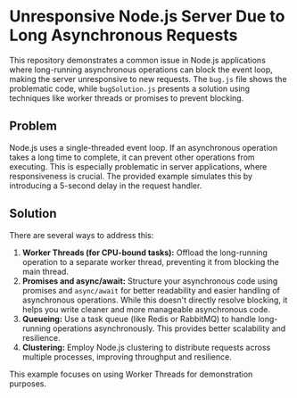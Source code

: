 # Unresponsive Node.js Server Due to Long Asynchronous Requests

This repository demonstrates a common issue in Node.js applications where long-running asynchronous operations can block the event loop, making the server unresponsive to new requests.  The `bug.js` file shows the problematic code, while `bugSolution.js` presents a solution using techniques like worker threads or promises to prevent blocking.

## Problem

Node.js uses a single-threaded event loop.  If an asynchronous operation takes a long time to complete, it can prevent other operations from executing.  This is especially problematic in server applications, where responsiveness is crucial.  The provided example simulates this by introducing a 5-second delay in the request handler.

## Solution

There are several ways to address this:

1. **Worker Threads (for CPU-bound tasks):** Offload the long-running operation to a separate worker thread, preventing it from blocking the main thread.
2. **Promises and async/await:**  Structure your asynchronous code using promises and `async/await` for better readability and easier handling of asynchronous operations.  While this doesn't directly resolve blocking, it helps you write cleaner and more manageable asynchronous code.
3. **Queueing:**  Use a task queue (like Redis or RabbitMQ) to handle long-running operations asynchronously.  This provides better scalability and resilience.
4. **Clustering:**  Employ Node.js clustering to distribute requests across multiple processes, improving throughput and resilience.

This example focuses on using Worker Threads for demonstration purposes.